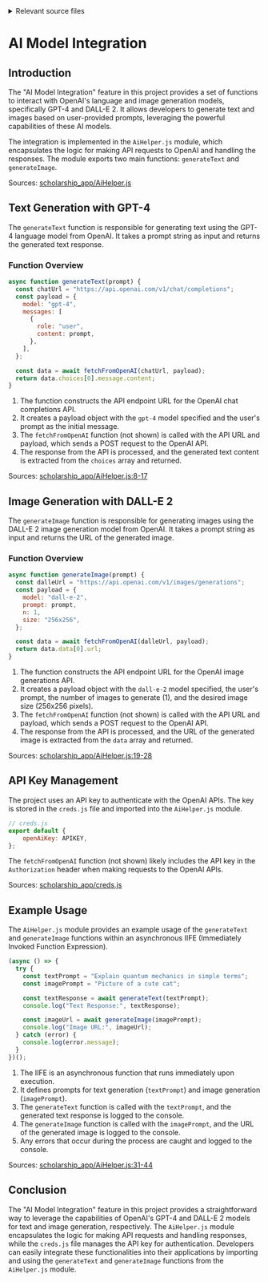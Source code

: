 <details>
<summary>Relevant source files</summary>

The following files were used as context for generating this wiki page:

- [scholarship_app/AiHelper.js](https://github.com/agattani123/Fast-Fa/blob/master/scholarship_app/AiHelper.js)
- [scholarship_app/creds.js](https://github.com/agattani123/Fast-Fa/blob/master/scholarship_app/creds.js)

</details>

# AI Model Integration

## Introduction

The "AI Model Integration" feature in this project provides a set of functions to interact with OpenAI's language and image generation models, specifically GPT-4 and DALL-E 2. It allows developers to generate text and images based on user-provided prompts, leveraging the powerful capabilities of these AI models.

The integration is implemented in the `AiHelper.js` module, which encapsulates the logic for making API requests to OpenAI and handling the responses. The module exports two main functions: `generateText` and `generateImage`.

Sources: [scholarship_app/AiHelper.js]()

## Text Generation with GPT-4

The `generateText` function is responsible for generating text using the GPT-4 language model from OpenAI. It takes a prompt string as input and returns the generated text response.

### Function Overview

```javascript
async function generateText(prompt) {
  const chatUrl = "https://api.openai.com/v1/chat/completions";
  const payload = {
    model: "gpt-4",
    messages: [
      {
        role: "user",
        content: prompt,
      },
    ],
  };

  const data = await fetchFromOpenAI(chatUrl, payload);
  return data.choices[0].message.content;
}
```

1. The function constructs the API endpoint URL for the OpenAI chat completions API.
2. It creates a payload object with the `gpt-4` model specified and the user's prompt as the initial message.
3. The `fetchFromOpenAI` function (not shown) is called with the API URL and payload, which sends a POST request to the OpenAI API.
4. The response from the API is processed, and the generated text content is extracted from the `choices` array and returned.

Sources: [scholarship_app/AiHelper.js:8-17]()

## Image Generation with DALL-E 2

The `generateImage` function is responsible for generating images using the DALL-E 2 image generation model from OpenAI. It takes a prompt string as input and returns the URL of the generated image.

### Function Overview

```javascript
async function generateImage(prompt) {
  const dalleUrl = "https://api.openai.com/v1/images/generations";
  const payload = {
    model: "dall-e-2",
    prompt: prompt,
    n: 1,
    size: "256x256",
  };

  const data = await fetchFromOpenAI(dalleUrl, payload);
  return data.data[0].url;
}
```

1. The function constructs the API endpoint URL for the OpenAI image generations API.
2. It creates a payload object with the `dall-e-2` model specified, the user's prompt, the number of images to generate (1), and the desired image size (256x256 pixels).
3. The `fetchFromOpenAI` function (not shown) is called with the API URL and payload, which sends a POST request to the OpenAI API.
4. The response from the API is processed, and the URL of the generated image is extracted from the `data` array and returned.

Sources: [scholarship_app/AiHelper.js:19-28]()

## API Key Management

The project uses an API key to authenticate with the OpenAI APIs. The key is stored in the `creds.js` file and imported into the `AiHelper.js` module.

```javascript
// creds.js
export default {
    openAiKey: APIKEY,
};
```

The `fetchFromOpenAI` function (not shown) likely includes the API key in the `Authorization` header when making requests to the OpenAI APIs.

Sources: [scholarship_app/creds.js]()

## Example Usage

The `AiHelper.js` module provides an example usage of the `generateText` and `generateImage` functions within an asynchronous IIFE (Immediately Invoked Function Expression).

```javascript
(async () => {
  try {
    const textPrompt = "Explain quantum mechanics in simple terms";
    const imagePrompt = "Picture of a cute cat";

    const textResponse = await generateText(textPrompt);
    console.log("Text Response:", textResponse);

    const imageUrl = await generateImage(imagePrompt);
    console.log("Image URL:", imageUrl);
  } catch (error) {
    console.log(error.message);
  }
})();
```

1. The IIFE is an asynchronous function that runs immediately upon execution.
2. It defines prompts for text generation (`textPrompt`) and image generation (`imagePrompt`).
3. The `generateText` function is called with the `textPrompt`, and the generated text response is logged to the console.
4. The `generateImage` function is called with the `imagePrompt`, and the URL of the generated image is logged to the console.
5. Any errors that occur during the process are caught and logged to the console.

Sources: [scholarship_app/AiHelper.js:31-44]()

## Conclusion

The "AI Model Integration" feature in this project provides a straightforward way to leverage the capabilities of OpenAI's GPT-4 and DALL-E 2 models for text and image generation, respectively. The `AiHelper.js` module encapsulates the logic for making API requests and handling responses, while the `creds.js` file manages the API key for authentication. Developers can easily integrate these functionalities into their applications by importing and using the `generateText` and `generateImage` functions from the `AiHelper.js` module.